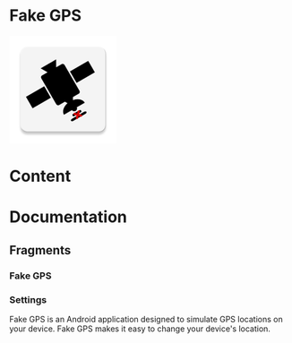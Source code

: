 # Fake GPS

![](./app/src/main/res/mipmap-xxxhdpi/ic_launcher.webp "Fake GPS")
 
# Content

# Documentation

## Fragments
### Fake GPS
### Settings

Fake GPS is an Android application designed to simulate GPS locations on your device. Fake GPS makes it easy to change your device's location.